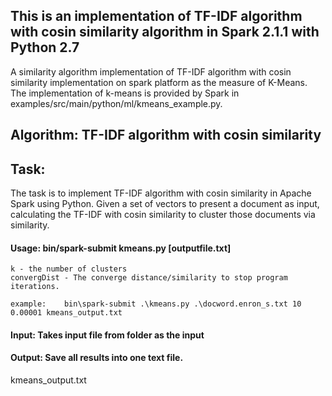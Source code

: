 ## This is an implementation of TF-IDF algorithm with cosin similarity algorithm in Spark 2.1.1 with Python 2.7
A similarity algorithm implementation of TF-IDF algorithm with cosin similarity implementation on spark platform as the measure of K-Means. The implementation of k-means is provided by Spark in examples/src/main/python/ml/kmeans_example.py.

## Algorithm: TF-IDF algorithm with cosin similarity

## Task:
The task is to implement TF-IDF algorithm with cosin similarity in Apache Spark using Python. 
Given a set of vectors to present a document as input, calculating the TF-IDF with cosin similarity to cluster those documents via similarity.

#### Usage: bin/spark-submit kmeans.py <file> <k> <convergeDist> [outputfile.txt]
	k - the number of clusters
	convergDist - The converge distance/similarity to stop program iterations.
	
	example: 	bin\spark-submit .\kmeans.py .\docword.enron_s.txt 10 0.00001 kmeans_output.txt

#### Input: Takes input file from folder as the input

		
#### Output: Save all results into one text file. 

kmeans_output.txt